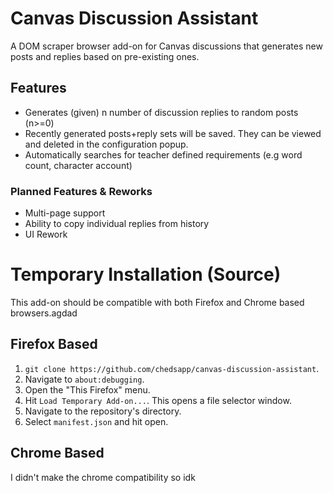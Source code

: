 # Canvas Discussion Assistant
A DOM scraper browser add-on for Canvas discussions that generates new posts and replies based on pre-existing ones.

## Features
- Generates (given) n number of discussion replies to random posts (n>=0)
- Recently generated posts+reply sets will be saved. They can be viewed and deleted in the configuration popup.
- Automatically searches for teacher defined requirements (e.g word count, character account)

### Planned Features & Reworks
- Multi-page support
- Ability to copy individual replies from history
- UI Rework

# Temporary Installation (Source)
This add-on should be compatible with both Firefox and Chrome based browsers.agdad

## Firefox Based
1. `git clone https://github.com/chedsapp/canvas-discussion-assistant`.
2. Navigate to `about:debugging`.
3. Open the "This Firefox" menu.
4. Hit `Load Temporary Add-on...`. This opens a file selector window.
5. Navigate to the repository's directory.
6. Select `manifest.json` and hit open.

## Chrome Based
I didn't make the chrome compatibility so idk